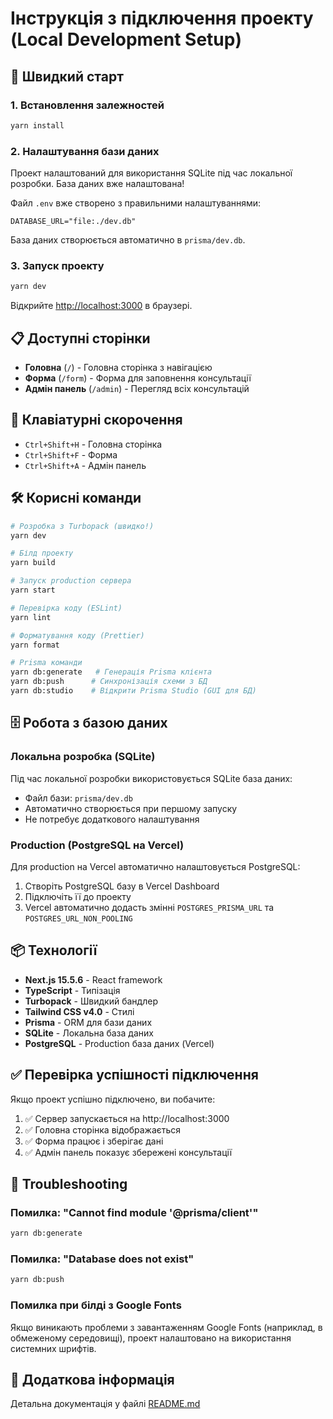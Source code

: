 # Інструкція з підключення проекту (Local Development Setup)

## 🚀 Швидкий старт

### 1. Встановлення залежностей

```bash
yarn install
```

### 2. Налаштування бази даних

Проект налаштований для використання SQLite під час локальної розробки. База даних вже налаштована!

Файл `.env` вже створено з правильними налаштуваннями:

```
DATABASE_URL="file:./dev.db"
```

База даних створюється автоматично в `prisma/dev.db`.

### 3. Запуск проекту

```bash
yarn dev
```

Відкрийте [http://localhost:3000](http://localhost:3000) в браузері.

## 📋 Доступні сторінки

- **Головна** (`/`) - Головна сторінка з навігацією
- **Форма** (`/form`) - Форма для заповнення консультації
- **Адмін панель** (`/admin`) - Перегляд всіх консультацій

## 🎹 Клавіатурні скорочення

- `Ctrl+Shift+H` - Головна сторінка
- `Ctrl+Shift+F` - Форма
- `Ctrl+Shift+A` - Адмін панель

## 🛠 Корисні команди

```bash
# Розробка з Turbopack (швидко!)
yarn dev

# Білд проекту
yarn build

# Запуск production сервера
yarn start

# Перевірка коду (ESLint)
yarn lint

# Форматування коду (Prettier)
yarn format

# Prisma команди
yarn db:generate   # Генерація Prisma клієнта
yarn db:push      # Синхронізація схеми з БД
yarn db:studio    # Відкрити Prisma Studio (GUI для БД)
```

## 🗄️ Робота з базою даних

### Локальна розробка (SQLite)

Під час локальної розробки використовується SQLite база даних:

- Файл бази: `prisma/dev.db`
- Автоматично створюється при першому запуску
- Не потребує додаткового налаштування

### Production (PostgreSQL на Vercel)

Для production на Vercel автоматично налаштовується PostgreSQL:

1. Створіть PostgreSQL базу в Vercel Dashboard
2. Підключіть її до проекту
3. Vercel автоматично додасть змінні `POSTGRES_PRISMA_URL` та `POSTGRES_URL_NON_POOLING`

## 📦 Технології

- **Next.js 15.5.6** - React framework
- **TypeScript** - Типізація
- **Turbopack** - Швидкий бандлер
- **Tailwind CSS v4.0** - Стилі
- **Prisma** - ORM для бази даних
- **SQLite** - Локальна база даних
- **PostgreSQL** - Production база даних (Vercel)

## ✅ Перевірка успішності підключення

Якщо проект успішно підключено, ви побачите:

1. ✅ Сервер запускається на http://localhost:3000
2. ✅ Головна сторінка відображається
3. ✅ Форма працює і зберігає дані
4. ✅ Адмін панель показує збережені консультації

## 🔧 Troubleshooting

### Помилка: "Cannot find module '@prisma/client'"

```bash
yarn db:generate
```

### Помилка: "Database does not exist"

```bash
yarn db:push
```

### Помилка при білді з Google Fonts

Якщо виникають проблеми з завантаженням Google Fonts (наприклад, в обмеженому середовищі), проект налаштовано на використання системних шрифтів.

## 📝 Додаткова інформація

Детальна документація у файлі [README.md](./README.md)
